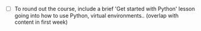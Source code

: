 - [ ] To round out the course, include a brief 'Get started with Python' lesson going into how to use Python, virtual environments.. (overlap with content in first week)